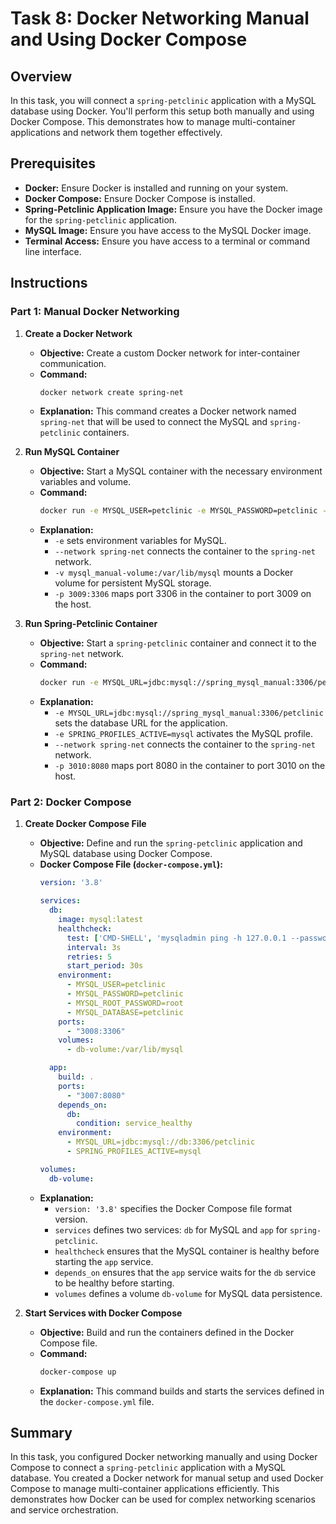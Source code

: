 # Task 8: Docker Networking Manual and Using Docker Compose

## Overview

In this task, you will connect a `spring-petclinic` application with a MySQL database using Docker. You'll perform this setup both manually and using Docker Compose. This demonstrates how to manage multi-container applications and network them together effectively.

## Prerequisites

- **Docker:** Ensure Docker is installed and running on your system.
- **Docker Compose:** Ensure Docker Compose is installed.
- **Spring-Petclinic Application Image:** Ensure you have the Docker image for the `spring-petclinic` application.
- **MySQL Image:** Ensure you have access to the MySQL Docker image.
- **Terminal Access:** Ensure you have access to a terminal or command line interface.

## Instructions

### Part 1: Manual Docker Networking

1. **Create a Docker Network**

   - **Objective:** Create a custom Docker network for inter-container communication.
   - **Command:**
     ```bash
     docker network create spring-net
     ```
   - **Explanation:** This command creates a Docker network named `spring-net` that will be used to connect the MySQL and `spring-petclinic` containers.

2. **Run MySQL Container**

   - **Objective:** Start a MySQL container with the necessary environment variables and volume.
   - **Command:**
     ```bash
     docker run -e MYSQL_USER=petclinic -e MYSQL_PASSWORD=petclinic -e MYSQL_ROOT_PASSWORD=root -e MYSQL_DATABASE=petclinic --network spring-net --name spring_mysql_manual -v mysql_manual-volume:/var/lib/mysql -p 3009:3306 mysql
     ```
   - **Explanation:**
     - `-e` sets environment variables for MySQL.
     - `--network spring-net` connects the container to the `spring-net` network.
     - `-v mysql_manual-volume:/var/lib/mysql` mounts a Docker volume for persistent MySQL storage.
     - `-p 3009:3306` maps port 3306 in the container to port 3009 on the host.

3. **Run Spring-Petclinic Container**

   - **Objective:** Start a `spring-petclinic` container and connect it to the `spring-net` network.
   - **Command:**
     ```bash
     docker run -e MYSQL_URL=jdbc:mysql://spring_mysql_manual:3306/petclinic -e SPRING_PROFILES_ACTIVE=mysql --network spring-net --name spring_app_manual -p 3010:8080 spring_petclinic_eclipse
     ```
   - **Explanation:**
     - `-e MYSQL_URL=jdbc:mysql://spring_mysql_manual:3306/petclinic` sets the database URL for the application.
     - `-e SPRING_PROFILES_ACTIVE=mysql` activates the MySQL profile.
     - `--network spring-net` connects the container to the `spring-net` network.
     - `-p 3010:8080` maps port 8080 in the container to port 3010 on the host.

### Part 2: Docker Compose

1. **Create Docker Compose File**

   - **Objective:** Define and run the `spring-petclinic` application and MySQL database using Docker Compose.
   - **Docker Compose File (`docker-compose.yml`):**
     ```yaml
     version: '3.8'

     services:
       db:
         image: mysql:latest
         healthcheck:
           test: ['CMD-SHELL', 'mysqladmin ping -h 127.0.0.1 --password="root" --silent']
           interval: 3s
           retries: 5
           start_period: 30s
         environment:
           - MYSQL_USER=petclinic
           - MYSQL_PASSWORD=petclinic
           - MYSQL_ROOT_PASSWORD=root
           - MYSQL_DATABASE=petclinic
         ports:
           - "3008:3306"
         volumes:
           - db-volume:/var/lib/mysql

       app:
         build: .
         ports:
           - "3007:8080"
         depends_on:
           db:
             condition: service_healthy
         environment:
           - MYSQL_URL=jdbc:mysql://db:3306/petclinic
           - SPRING_PROFILES_ACTIVE=mysql

     volumes:
       db-volume:
     ```
   - **Explanation:**
     - `version: '3.8'` specifies the Docker Compose file format version.
     - `services` defines two services: `db` for MySQL and `app` for `spring-petclinic`.
     - `healthcheck` ensures that the MySQL container is healthy before starting the `app` service.
     - `depends_on` ensures that the `app` service waits for the `db` service to be healthy before starting.
     - `volumes` defines a volume `db-volume` for MySQL data persistence.

2. **Start Services with Docker Compose**

   - **Objective:** Build and run the containers defined in the Docker Compose file.
   - **Command:**
     ```bash
     docker-compose up
     ```
   - **Explanation:** This command builds and starts the services defined in the `docker-compose.yml` file.

## Summary

In this task, you configured Docker networking manually and using Docker Compose to connect a `spring-petclinic` application with a MySQL database. You created a Docker network for manual setup and used Docker Compose to manage multi-container applications efficiently. This demonstrates how Docker can be used for complex networking scenarios and service orchestration.
